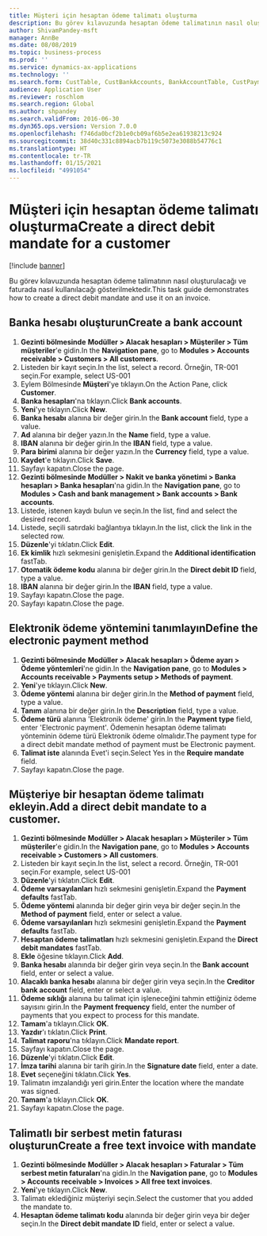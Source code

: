 ```yaml
---
title: Müşteri için hesaptan ödeme talimatı oluşturma
description: Bu görev kılavuzunda hesaptan ödeme talimatının nasıl oluşturulacağı ve faturada nasıl kullanılacağı gösterilmektedir.
author: ShivamPandey-msft
manager: AnnBe
ms.date: 08/08/2019
ms.topic: business-process
ms.prod: ''
ms.service: dynamics-ax-applications
ms.technology: ''
ms.search.form: CustTable, CustBankAccounts, BankAccountTable, CustPaymMode, CustDirectDebitMandate, BankAccountTableLookUp, SrsReportViewerForm,  LogisticsAddressCityLookup, CustFreeInvoice, CustTableLookup
audience: Application User
ms.reviewer: roschlom
ms.search.region: Global
ms.author: shpandey
ms.search.validFrom: 2016-06-30
ms.dyn365.ops.version: Version 7.0.0
ms.openlocfilehash: f746da0bcf2b1e0cb09af6b5e2ea61938213c924
ms.sourcegitcommit: 38d40c331c8894acb7b119c5073e3088b54776c1
ms.translationtype: HT
ms.contentlocale: tr-TR
ms.lasthandoff: 01/15/2021
ms.locfileid: "4991054"
---
```

# <a name="create-a-direct-debit-mandate-for-a-customer"></a><span data-ttu-id="a4431-103">Müşteri için hesaptan ödeme talimatı oluşturma</span><span class="sxs-lookup"><span data-stu-id="a4431-103">Create a direct debit mandate for a customer</span></span>

[!include [banner](../../includes/banner.md)]

<span data-ttu-id="a4431-104">Bu görev kılavuzunda hesaptan ödeme talimatının nasıl oluşturulacağı ve faturada nasıl kullanılacağı gösterilmektedir.</span><span class="sxs-lookup"><span data-stu-id="a4431-104">This task guide demonstrates how to create a direct debit mandate and use it on an invoice.</span></span>


## <a name="create-a-bank-account"></a><span data-ttu-id="a4431-105">Banka hesabı oluşturun</span><span class="sxs-lookup"><span data-stu-id="a4431-105">Create a bank account</span></span>
1. <span data-ttu-id="a4431-106">**Gezinti bölmesinde** **Modüller > Alacak hesapları > Müşteriler > Tüm müşteriler**'e gidin.</span><span class="sxs-lookup"><span data-stu-id="a4431-106">In the **Navigation pane**, go to **Modules > Accounts receivable > Customers > All customers**.</span></span>
2. <span data-ttu-id="a4431-107">Listeden bir kayıt seçin.</span><span class="sxs-lookup"><span data-stu-id="a4431-107">In the list, select a record.</span></span> <span data-ttu-id="a4431-108">Örneğin, TR-001 seçin.</span><span class="sxs-lookup"><span data-stu-id="a4431-108">For example, select US-001</span></span>
3. <span data-ttu-id="a4431-109">Eylem Bölmesinde **Müşteri**'ye tıklayın.</span><span class="sxs-lookup"><span data-stu-id="a4431-109">On the Action Pane, click **Customer**.</span></span>
4. <span data-ttu-id="a4431-110">**Banka hesapları**'na tıklayın.</span><span class="sxs-lookup"><span data-stu-id="a4431-110">Click **Bank accounts**.</span></span>
5. <span data-ttu-id="a4431-111">**Yeni**'ye tıklayın.</span><span class="sxs-lookup"><span data-stu-id="a4431-111">Click **New**.</span></span>
6. <span data-ttu-id="a4431-112">**Banka hesabı** alanına bir değer girin.</span><span class="sxs-lookup"><span data-stu-id="a4431-112">In the **Bank account** field, type a value.</span></span>
7. <span data-ttu-id="a4431-113">**Ad** alanına bir değer yazın.</span><span class="sxs-lookup"><span data-stu-id="a4431-113">In the **Name** field, type a value.</span></span>
8. <span data-ttu-id="a4431-114">**IBAN** alanına bir değer girin.</span><span class="sxs-lookup"><span data-stu-id="a4431-114">In the **IBAN** field, type a value.</span></span>
9. <span data-ttu-id="a4431-115">**Para birimi** alanına bir değer yazın.</span><span class="sxs-lookup"><span data-stu-id="a4431-115">In the **Currency** field, type a value.</span></span>
10. <span data-ttu-id="a4431-116">**Kaydet**'e tıklayın.</span><span class="sxs-lookup"><span data-stu-id="a4431-116">Click **Save**.</span></span>
11. <span data-ttu-id="a4431-117">Sayfayı kapatın.</span><span class="sxs-lookup"><span data-stu-id="a4431-117">Close the page.</span></span>
12. <span data-ttu-id="a4431-118">**Gezinti bölmesinde** **Modüller > Nakit ve banka yönetimi > Banka hesapları > Banka hesapları**'na gidin.</span><span class="sxs-lookup"><span data-stu-id="a4431-118">In the **Navigation pane**, go to **Modules > Cash and bank management > Bank accounts > Bank accounts**.</span></span>
13. <span data-ttu-id="a4431-119">Listede, istenen kaydı bulun ve seçin.</span><span class="sxs-lookup"><span data-stu-id="a4431-119">In the list, find and select the desired record.</span></span>
14. <span data-ttu-id="a4431-120">Listede, seçili satırdaki bağlantıya tıklayın.</span><span class="sxs-lookup"><span data-stu-id="a4431-120">In the list, click the link in the selected row.</span></span>
15. <span data-ttu-id="a4431-121">**Düzenle**'yi tıklatın.</span><span class="sxs-lookup"><span data-stu-id="a4431-121">Click **Edit**.</span></span>
16. <span data-ttu-id="a4431-122">**Ek kimlik** hızlı sekmesini genişletin.</span><span class="sxs-lookup"><span data-stu-id="a4431-122">Expand the **Additional identification** fastTab.</span></span>
17. <span data-ttu-id="a4431-123">**Otomatik ödeme kodu** alanına bir değer girin.</span><span class="sxs-lookup"><span data-stu-id="a4431-123">In the **Direct debit ID** field, type a value.</span></span>
18. <span data-ttu-id="a4431-124">**IBAN** alanına bir değer girin.</span><span class="sxs-lookup"><span data-stu-id="a4431-124">In the **IBAN** field, type a value.</span></span>
19. <span data-ttu-id="a4431-125">Sayfayı kapatın.</span><span class="sxs-lookup"><span data-stu-id="a4431-125">Close the page.</span></span>
20. <span data-ttu-id="a4431-126">Sayfayı kapatın.</span><span class="sxs-lookup"><span data-stu-id="a4431-126">Close the page.</span></span>

## <a name="define-the-electronic-payment-method"></a><span data-ttu-id="a4431-127">Elektronik ödeme yöntemini tanımlayın</span><span class="sxs-lookup"><span data-stu-id="a4431-127">Define the electronic payment method</span></span>
1. <span data-ttu-id="a4431-128">**Gezinti bölmesinde** **Modüller > Alacak hesapları > Ödeme ayarı > Ödeme yöntemleri**'ne gidin.</span><span class="sxs-lookup"><span data-stu-id="a4431-128">In the **Navigation pane**, go to **Modules > Accounts receivable > Payments setup > Methods of payment**.</span></span>
2. <span data-ttu-id="a4431-129">**Yeni**'ye tıklayın.</span><span class="sxs-lookup"><span data-stu-id="a4431-129">Click **New**.</span></span>
3. <span data-ttu-id="a4431-130">**Ödeme yöntemi** alanına bir değer girin.</span><span class="sxs-lookup"><span data-stu-id="a4431-130">In the **Method of payment** field, type a value.</span></span>
4. <span data-ttu-id="a4431-131">**Tanım** alanına bir değer girin.</span><span class="sxs-lookup"><span data-stu-id="a4431-131">In the **Description** field, type a value.</span></span>
5. <span data-ttu-id="a4431-132">**Ödeme türü** alanına 'Elektronik ödeme' girin.</span><span class="sxs-lookup"><span data-stu-id="a4431-132">In the **Payment type** field, enter 'Electronic payment'.</span></span> <span data-ttu-id="a4431-133">Ödemenin hesaptan ödeme talimatı yönteminin ödeme türü Elektronik ödeme olmalıdır.</span><span class="sxs-lookup"><span data-stu-id="a4431-133">The payment type for a direct debit mandate method of payment must be Electronic payment.</span></span>
6. <span data-ttu-id="a4431-134">**Talimat iste** alanında Evet'i seçin.</span><span class="sxs-lookup"><span data-stu-id="a4431-134">Select Yes in the **Require mandate** field.</span></span>
7. <span data-ttu-id="a4431-135">Sayfayı kapatın.</span><span class="sxs-lookup"><span data-stu-id="a4431-135">Close the page.</span></span>

## <a name="add-a-direct-debit-mandate-to-a-customer"></a><span data-ttu-id="a4431-136">Müşteriye bir hesaptan ödeme talimatı ekleyin.</span><span class="sxs-lookup"><span data-stu-id="a4431-136">Add a direct debit mandate to a customer.</span></span>
1. <span data-ttu-id="a4431-137">**Gezinti bölmesinde** **Modüller > Alacak hesapları > Müşteriler > Tüm müşteriler**'e gidin.</span><span class="sxs-lookup"><span data-stu-id="a4431-137">In the **Navigation pane**, go to **Modules > Accounts receivable > Customers > All customers**.</span></span>
2. <span data-ttu-id="a4431-138">Listeden bir kayıt seçin.</span><span class="sxs-lookup"><span data-stu-id="a4431-138">In the list, select a record.</span></span> <span data-ttu-id="a4431-139">Örneğin, TR-001 seçin.</span><span class="sxs-lookup"><span data-stu-id="a4431-139">For example, select US-001</span></span>
3. <span data-ttu-id="a4431-140">**Düzenle**'yi tıklatın.</span><span class="sxs-lookup"><span data-stu-id="a4431-140">Click **Edit**.</span></span>
4. <span data-ttu-id="a4431-141">**Ödeme varsayılanları** hızlı sekmesini genişletin.</span><span class="sxs-lookup"><span data-stu-id="a4431-141">Expand the **Payment defaults** fastTab.</span></span>
5. <span data-ttu-id="a4431-142">**Ödeme yöntemi** alanında bir değer girin veya bir değer seçin.</span><span class="sxs-lookup"><span data-stu-id="a4431-142">In the **Method of payment** field, enter or select a value.</span></span>
6. <span data-ttu-id="a4431-143">**Ödeme varsayılanları** hızlı sekmesini genişletin.</span><span class="sxs-lookup"><span data-stu-id="a4431-143">Expand the **Payment defaults** fastTab.</span></span>
7. <span data-ttu-id="a4431-144">**Hesaptan ödeme talimatları** hızlı sekmesini genişletin.</span><span class="sxs-lookup"><span data-stu-id="a4431-144">Expand the **Direct debit mandates** fastTab.</span></span>
8. <span data-ttu-id="a4431-145">**Ekle** öğesine tıklayın.</span><span class="sxs-lookup"><span data-stu-id="a4431-145">Click **Add**.</span></span>
9. <span data-ttu-id="a4431-146">**Banka hesabı** alanında bir değer girin veya seçin.</span><span class="sxs-lookup"><span data-stu-id="a4431-146">In the **Bank account** field, enter or select a value.</span></span>
10. <span data-ttu-id="a4431-147">**Alacaklı banka hesabı** alanına bir değer girin veya seçin.</span><span class="sxs-lookup"><span data-stu-id="a4431-147">In the **Creditor bank account** field, enter or select a value.</span></span>
11. <span data-ttu-id="a4431-148">**Ödeme sıklığı** alanına bu talimat için işleneceğini tahmin ettiğiniz ödeme sayısını girin.</span><span class="sxs-lookup"><span data-stu-id="a4431-148">In the **Payment frequency** field, enter the number of payments that you expect to process for this mandate.</span></span>
12. <span data-ttu-id="a4431-149">**Tamam**'a tıklayın.</span><span class="sxs-lookup"><span data-stu-id="a4431-149">Click **OK**.</span></span>
13. <span data-ttu-id="a4431-150">**Yazdır**'ı tıklatın.</span><span class="sxs-lookup"><span data-stu-id="a4431-150">Click **Print**.</span></span>
14. <span data-ttu-id="a4431-151">**Talimat raporu**'na tıklayın.</span><span class="sxs-lookup"><span data-stu-id="a4431-151">Click **Mandate report**.</span></span>
15. <span data-ttu-id="a4431-152">Sayfayı kapatın.</span><span class="sxs-lookup"><span data-stu-id="a4431-152">Close the page.</span></span>
16. <span data-ttu-id="a4431-153">**Düzenle**'yi tıklatın.</span><span class="sxs-lookup"><span data-stu-id="a4431-153">Click **Edit**.</span></span>
17. <span data-ttu-id="a4431-154">**İmza tarihi** alanına bir tarih girin.</span><span class="sxs-lookup"><span data-stu-id="a4431-154">In the **Signature date** field, enter a date.</span></span>
18. <span data-ttu-id="a4431-155">**Evet** seçeneğini tıklatın.</span><span class="sxs-lookup"><span data-stu-id="a4431-155">Click **Yes**.</span></span>
19. <span data-ttu-id="a4431-156">Talimatın imzalandığı yeri girin.</span><span class="sxs-lookup"><span data-stu-id="a4431-156">Enter the location where the mandate was signed.</span></span>
20. <span data-ttu-id="a4431-157">**Tamam**'a tıklayın.</span><span class="sxs-lookup"><span data-stu-id="a4431-157">Click **OK**.</span></span>
21. <span data-ttu-id="a4431-158">Sayfayı kapatın.</span><span class="sxs-lookup"><span data-stu-id="a4431-158">Close the page.</span></span>

## <a name="create-a-free-text-invoice-with-mandate"></a><span data-ttu-id="a4431-159">Talimatlı bir serbest metin faturası oluşturun</span><span class="sxs-lookup"><span data-stu-id="a4431-159">Create a free text invoice with mandate</span></span>
1. <span data-ttu-id="a4431-160">**Gezinti bölmesinde** **Modüller > Alacak hesapları > Faturalar > Tüm serbest metin faturaları**'na gidin.</span><span class="sxs-lookup"><span data-stu-id="a4431-160">In the **Navigation pane**, go to **Modules > Accounts receivable > Invoices > All free text invoices**.</span></span>
2. <span data-ttu-id="a4431-161">**Yeni**'ye tıklayın.</span><span class="sxs-lookup"><span data-stu-id="a4431-161">Click **New**.</span></span>
3. <span data-ttu-id="a4431-162">Talimatı eklediğiniz müşteriyi seçin.</span><span class="sxs-lookup"><span data-stu-id="a4431-162">Select the customer that you added the mandate to.</span></span>
4. <span data-ttu-id="a4431-163">**Hesaptan ödeme talimatı kodu** alanında bir değer girin veya bir değer seçin.</span><span class="sxs-lookup"><span data-stu-id="a4431-163">In the **Direct debit mandate ID** field, enter or select a value.</span></span>

